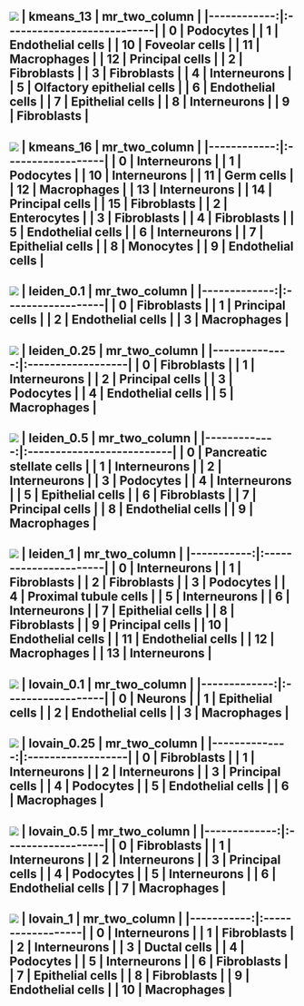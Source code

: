 ![](./figures/umapkmeans_13.png)
|   kmeans_13 | mr_two_column              |
|------------:|:---------------------------|
|           0 | Podocytes                  |
|           1 | Endothelial cells          |
|          10 | Foveolar cells             |
|          11 | Macrophages                |
|          12 | Principal cells            |
|           2 | Fibroblasts                |
|           3 | Fibroblasts                |
|           4 | Interneurons               |
|           5 | Olfactory epithelial cells |
|           6 | Endothelial cells          |
|           7 | Epithelial cells           |
|           8 | Interneurons               |
|           9 | Fibroblasts                |
---
![](./figures/umapkmeans_16.png)
|   kmeans_16 | mr_two_column     |
|------------:|:------------------|
|           0 | Interneurons      |
|           1 | Podocytes         |
|          10 | Interneurons      |
|          11 | Germ cells        |
|          12 | Macrophages       |
|          13 | Interneurons      |
|          14 | Principal cells   |
|          15 | Fibroblasts       |
|           2 | Enterocytes       |
|           3 | Fibroblasts       |
|           4 | Fibroblasts       |
|           5 | Endothelial cells |
|           6 | Interneurons      |
|           7 | Epithelial cells  |
|           8 | Monocytes         |
|           9 | Endothelial cells |
---
![](./figures/umapleiden_0.1.png)
|   leiden_0.1 | mr_two_column     |
|-------------:|:------------------|
|            0 | Fibroblasts       |
|            1 | Principal cells   |
|            2 | Endothelial cells |
|            3 | Macrophages       |
---
![](./figures/umapleiden_0.25.png)
|   leiden_0.25 | mr_two_column     |
|--------------:|:------------------|
|             0 | Fibroblasts       |
|             1 | Interneurons      |
|             2 | Principal cells   |
|             3 | Podocytes         |
|             4 | Endothelial cells |
|             5 | Macrophages       |
---
![](./figures/umapleiden_0.5.png)
|   leiden_0.5 | mr_two_column             |
|-------------:|:--------------------------|
|            0 | Pancreatic stellate cells |
|            1 | Interneurons              |
|            2 | Interneurons              |
|            3 | Podocytes                 |
|            4 | Interneurons              |
|            5 | Epithelial cells          |
|            6 | Fibroblasts               |
|            7 | Principal cells           |
|            8 | Endothelial cells         |
|            9 | Macrophages               |
---
![](./figures/umapleiden_1.png)
|   leiden_1 | mr_two_column         |
|-----------:|:----------------------|
|          0 | Interneurons          |
|          1 | Fibroblasts           |
|          2 | Fibroblasts           |
|          3 | Podocytes             |
|          4 | Proximal tubule cells |
|          5 | Interneurons          |
|          6 | Interneurons          |
|          7 | Epithelial cells      |
|          8 | Fibroblasts           |
|          9 | Principal cells       |
|         10 | Endothelial cells     |
|         11 | Endothelial cells     |
|         12 | Macrophages           |
|         13 | Interneurons          |
---
![](./figures/umaplovain_0.1.png)
|   lovain_0.1 | mr_two_column     |
|-------------:|:------------------|
|            0 | Neurons           |
|            1 | Epithelial cells  |
|            2 | Endothelial cells |
|            3 | Macrophages       |
---
![](./figures/umaplovain_0.25.png)
|   lovain_0.25 | mr_two_column     |
|--------------:|:------------------|
|             0 | Fibroblasts       |
|             1 | Interneurons      |
|             2 | Interneurons      |
|             3 | Principal cells   |
|             4 | Podocytes         |
|             5 | Endothelial cells |
|             6 | Macrophages       |
---
![](./figures/umaplovain_0.5.png)
|   lovain_0.5 | mr_two_column     |
|-------------:|:------------------|
|            0 | Fibroblasts       |
|            1 | Interneurons      |
|            2 | Interneurons      |
|            3 | Principal cells   |
|            4 | Podocytes         |
|            5 | Interneurons      |
|            6 | Endothelial cells |
|            7 | Macrophages       |
---
![](./figures/umaplovain_1.png)
|   lovain_1 | mr_two_column     |
|-----------:|:------------------|
|          0 | Interneurons      |
|          1 | Fibroblasts       |
|          2 | Interneurons      |
|          3 | Ductal cells      |
|          4 | Podocytes         |
|          5 | Interneurons      |
|          6 | Fibroblasts       |
|          7 | Epithelial cells  |
|          8 | Fibroblasts       |
|          9 | Endothelial cells |
|         10 | Macrophages       |
---
